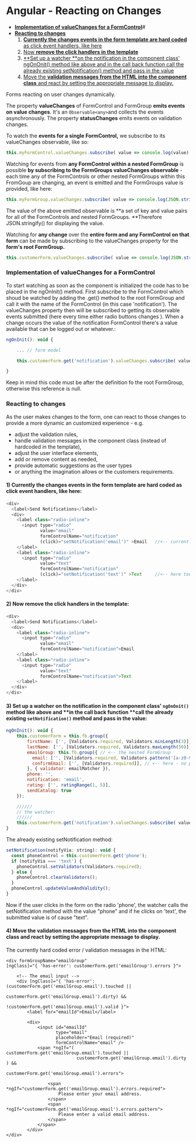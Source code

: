 # Angular - Reacting on Changes

* [**Implementation of valueChanges for a FormControl**](#implementation-of-valuechanges-for-a-formcontrol)\#
* [**Reacting to changes**](#reacting-to-changes)
  1. [**Currently the changes events in the form template are hard coded** as click event handlers, like here](#1-currently-the-changes-events-in-the-form-template-are-hard-coded-as-click-event-handlers-like-here)
  2. [Now **remove the click handlers in the template**](#2-now-remove-the-click-handlers-in-the-template)
  3. [**Set up a watcher **on the notification in the component class' ngOnOnit\(\) method like above and in the call back function call the already existing setNotification\(\) method and pass in the value](#3-set-up-a-watcher-on-the-notification-in-the-component-class-ngononit-method-like-above-and-in-the-call-back-function-call-the-already-existing-setnotification-method-and-pass-in-the-value)
  4. [Move the **validation messages from the HTML into the component class** and react by setting the appropriate message to display.](#4-move-the-validation-messages-from-the-html-into-the-component-class-and-react-by-setting-the-appropriate-message-to-display)

Forms reacting on user changes dynamically.

The property **valueChanges** of FormControl and FormGroup **emits events on value changes**. It's an `Observable<any>`and collects the events asynchronously. The  property **statusChanges** emits events on validation changes.

To watch the **events for a single FormControl,** we subscribe to its valueChanges observable, like so:

```js
this.myFormControl.valueChanges.subscribe( value => console.log(value) );
```

Watching for events from **any FormControl within a nested FormGroup** is possible **by subscribing to the FormGroups valueChanges observable** - each time any of the FormControls or other nested FormGroups within this FromGoup are changing, an event is emitted and the FormGroups value is provided, like here:

```js
this.myFormGroup.valueChanges.subscribe( value => console.log(JSON.stringify(value)) );
```

The value of the above emitted observable is **a set of key and value pairs for all of the FormControls and nested FormGroups. **Therefore JSON.stringify\(\) for displaying the value.

Watching for **any change** over the **entire form and any FormControl on that form** can be made by subscribing to the valueChanges property for the **form's root FormGroup.**

```js
this.customerForm.valueChanges.subscribe( value => console.log(JSON.stringify(value)) );
```

### Implementation of valueChanges for a FormControl

To start watching as soon as the component is initialized the code has to be placed in the ngOnInit\(\) method. First subscribe to the FormControl which shoud be watched by adding the .get\(\) method to the root FormGroup and call it with the name of the FormControl \(in this case 'notification'\). The valueChanges property then will be subscribed to getting its observable events submitted \(here every time either radio buttons changes \). When a change occurs the value of the notification FormControl there's a value available that can be logged out or whatever.:

```js
ngOnInit(): void {

    ... // form model

    this.customerForm.get('notification').valueChanges.subscribe( value => console.log(value) );

}
```

Keep in mind this code must be after the definition fo the root FormGroup, otherwise this reference is null.

### Reacting to changes

As the user makes changes to the form, one can react to those changes to provide a more dynamic an customized experience - e.g.

* adjust the validation rules, 
* handle validation messages in the component class \(instead of  hardcoded in the template\), 
* adjust the user interface elements, 
* add or remove content as needed, 
* provide automatic suggestions as the user types
* or anything the imagination allows or the customers requirements.

#### 1\) Currently the changes **events in the form template are hard coded as click event handlers**, like here:

```js
<div>
  <label>Send Notifications</label>
  <div>
    <label class="radio-inline">
      <input type="radio"
             value="email"
             formControlName="notification"
             (click)="setNotification('email')" >Email   //<-- currently with click event handlers
    </label>
    <label class="radio-inline">
      <input type="radio"
             value="text"
             formControlName="notification"
             (click)="setNotification('text')" >Text     //<-- here too
    </label>
  </div>
</div>
```

#### 2\) Now remove the click handlers **in the template:**

```js
<div>
  <label>Send Notifications</label>
  <div>
    <label class="radio-inline">
      <input type="radio"
             value="email"
             formControlName="notification">Email
    </label>
    <label class="radio-inline">
      <input type="radio"
             value="text"
             formControlName="notification">Text
    </label>
  </div>
</div>
```

#### 3\) **Set up a watcher** on the notification in the component class' `ngOnOnit()` method like above and **in the call back function **call the already existing `setNotification()` method and pass in the value:

```js
ngOnInit(): void {
    this.customerForm = this.fb.group({
        firstName: ['', [Validators.required, Validators.minLength(3)]],
        lastName: ['', [Validators.required, Validators.maxLength(50)]],
        emailGroup: this.fb.group({ // <-- the nested FormGroup
          email: ['', [Validators.required, Validators.pattern('[a-z0-9._%+-]+@[a-z0-9.-]+.[a-z]+')]],
          confirmEmail: ['', [Validators.required]], // <-- here - no pattern is needed for comparison
        }, { validator: emailMatcher }),
        phone: '',
        notification: 'email',
        rating: ['', ratingRange(1, 5)],
        sendCatalog: true
    });

    //////
    // the watcher:
    //////
    this.customerForm.get('notification').valueChanges.subscribe( value => this.setNotification(value) );
}
```

The already existing setNotification method:

```js
setNotification(notifyVia: string): void {
  const phoneControl = this.customerForm.get('phone');
  if (notifyVia === 'text') {
    phoneControl.setValidators(Validators.required);
  } else {
    phoneControl.clearValidators();
  }
  phoneControl.updateValueAndValidity();
}
```

Now if the user clicks in the form on the radio 'phone', the watcher calls the setNotification method with the value "phone" and if he clicks on 'text', the submitted value is of cause "text".

#### 4\) Move the validation messages from the HTML into the component class and react by setting the appropriate message to display.

The currently hard coded error / validation messages in the HTML:

```
<div formGroupName="emailGroup"
[ngClass]="{ 'has-error': customerForm.get('emailGroup').errors }">

    <!-- The email input -->
    <div [ngClass]="{ 'has-error': (customerForm.get('emailGroup.email').touched ||
                                    customerForm.get('emailGroup.email').dirty) &&
                                   !customerForm.get('emailGroup.email').valid }">
        <label for="emailId">Email</label>

        <div>
            <input id="emailId"
                   type="email"
                   placeholder="Email (required)"
                   formControlName="email" />
            <span *ngIf="( customerForm.get('emailGroup.email').touched ||
                           customerForm.get('emailGroup.email').dirty ) &&
                           customerForm.get('emailGroup.email').errors">
            
                <span *ngIf="customerForm.get('emailGroup.email').errors.required">
                    Please enter your email address.
                </span>
                <span *ngIf="customerForm.get('emailGroup.email').errors.pattern">
                    Please enter a valid email address.
                </span>
            </span>
        </div>
</div>
```



